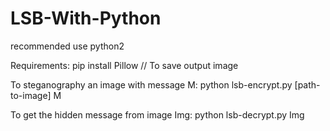# LSB-With-Python
recommended use python2

Requirements:
  pip install Pillow    // To save output image
 
To steganography an image with message M:
  python lsb-encrypt.py [path-to-image] M
  
To get the hidden message from image Img:
  python lsb-decrypt.py Img
  
